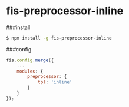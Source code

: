 fis-preprocessor-inline
================

###install

```bash
$ npm install -g fis-preprocessor-inline
```

###config

```javascript
fis.config.merge({
    ...
    modules: {
        preprocessor: {
            tpl: 'inline'
        }
    }
});
````
